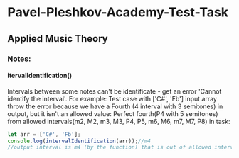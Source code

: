 # Pavel-Pleshkov-Academy-Test-Task
## Applied Music Theory
### Notes:
#### **itervalIdentification()**
Intervals between some notes can't be identificate - get an error 'Cannot identify the interval'.
For example: Test case with ['C#', 'Fb'] input array throw the error because we have a Fourth (4 interval with 3 semitones) in output, but it isn't an allowed value: Perfect fourth(P4 with 5 semitones) from allowed intervals(m2, M2, m3, M3, P4, P5, m6, M6, m7, M7, P8) in task:
```javascript
let arr = ['C#', 'Fb'];
console.log(intervalIdentification(arr));//m4
//output interval is m4 (by the function) that is out of allowed intervals
```

